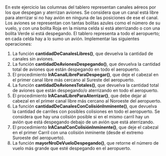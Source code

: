 En este ejercicio las columnas del tablero representan canales aéreos por los que
despegan y aterrizan aviones. Se considera que un canal está libre para aterrizar si
no hay avión en ninguna de las posiciones de ese el canal. Los aviones se
representan con tantas bolitas azules como el número de su vuelo, y con una bolita
Roja en la misma celda si está aterrizando o con una bolita Verde si está
despegando. El tablero representa a todo el aeropuerto; en cada celda hay a lo
sumo un avión. Implementar las siguientes operaciones:

1. La función **cantidadDeCanalesLibres()**, que devuelva la cantidad de
canales sin aviones.
2. La función **cantidadDeAvionesDespegando()**, que devuelva la cantidad
total de aviones que están despegando en todo el aeropuerto.
3. El procedimiento **IrACanalLibreParaDespegar()**, que deje el cabezal
en el primer canal libre más cercano al Sureste del aeropuerto.
4. La función **cantidadDeAvionesTotales()**, que devuelva la cantidad
total de aviones que están despegando/o aterrizando en todo el aeropuerto.
5. El procedimiento **IrACanalLibreParaAterrizar()**, que debe dejar al
cabezal en el primer canal libre más cercano al Noroeste del aeropuerto.
6. La función **cantidadDeCanalesConColisiónInminente()**, que
devuelva la cantidad de carriles con posibles colisiones en todo el
aeropuerto. Se considera que hay una colisión posible si en el mismo carril
hay un avión que está despegando debajo de un avión que está aterrizando.
7. El procedimiento **IrACanalConColisiónInminente()**, que deje el
cabezal en el primer Carril con una colisión inminente (desde el extremo
Suroeste del aeropuerto).
8. La función **mayorNroDeVueloDespegando()**, que retorne el número de
vuelo más grande que esté despegando en el aeropuerto.
